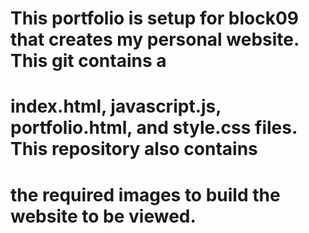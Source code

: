 # This portfolio is setup for block09 that creates my personal website.  This git contains a 
# index.html, javascript.js, portfolio.html, and style.css files.  This repository also contains
# the required images to build the website to be viewed.